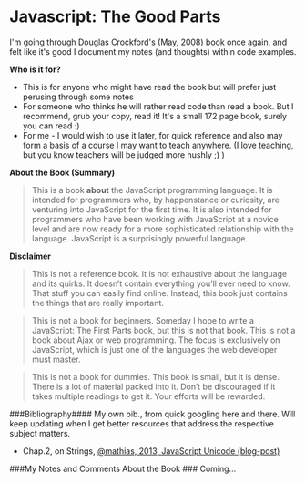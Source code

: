 Javascript: The Good Parts
============

I'm going through Douglas Crockford's (May, 2008) book once again, and felt like it's good I document my notes (and thoughts) within code examples.

**Who is it for?**
* This is for anyone who might have read the book but will prefer just perusing through some notes
* For someone who thinks he will rather read code than read a book. But I recommend, grub your copy, read it! It's a small 172 page book, surely you can read :)
* For me - I would wish to use it later, for quick reference and also may form a basis of a course I may want to teach anywhere. (I love teaching, but you know teachers will be judged more hushly ;) )


**About the Book (Summary)**
> This is a book **about** the JavaScript programming language. It is intended for programmers who, by happenstance or curiosity, are venturing into JavaScript for the first time. It is also intended for programmers who have been working with JavaScript at a novice level and are now ready for a more sophisticated relationship with the language. JavaScript is a surprisingly powerful language.


**Disclaimer**
> This is not a reference book. It is not exhaustive about the language and its quirks. It doesn’t contain everything you’ll ever need to know. That stuff you can easily find online. Instead, this book just contains the things that are really important.

> This is not a book for beginners. Someday I hope to write a JavaScript: The First Parts book, but this is not that book. This is not a book about Ajax or web programming. The focus is exclusively on JavaScript, which is just one of the languages the web developer must master.

> This is not a book for dummies. This book is small, but it is dense. There is a lot of material packed into it. Don’t be discouraged if it takes multiple readings to get it. Your efforts will be rewarded.


###Bibliography####
My own bib., from quick googling here and there. Will keep updating when I get better resources that address the respective subject matters.

* Chap.2, on Strings, [@mathias, 2013, JavaScript Unicode (blog-post)](https://mathiasbynens.be/notes/javascript-unicode)


###My Notes and Comments About the Book ###
Coming...

